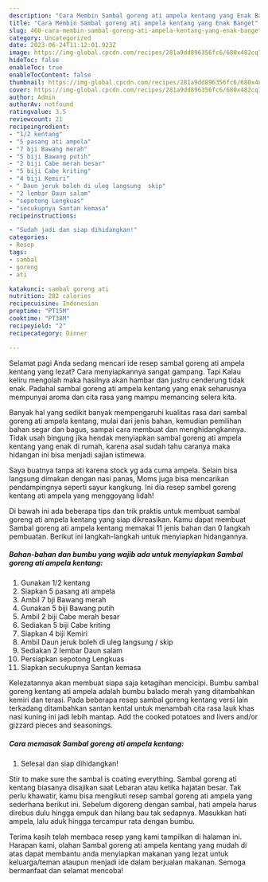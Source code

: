 ```yaml
---
description: "Cara Membin Sambal goreng ati ampela kentang yang Enak Banget"
title: "Cara Membin Sambal goreng ati ampela kentang yang Enak Banget"
slug: 460-cara-membin-sambal-goreng-ati-ampela-kentang-yang-enak-banget
category: Uncategorized
date: 2023-06-24T11:12:01.923Z
image: https://img-global.cpcdn.com/recipes/281a9dd896356fc6/680x482cq70/sambal-goreng-ati-ampela-kentang-foto-resep-utama.jpg
hideToc: false
enableToc: true
enableTocContent: false
thumbnail: https://img-global.cpcdn.com/recipes/281a9dd896356fc6/680x482cq70/sambal-goreng-ati-ampela-kentang-foto-resep-utama.jpg
cover: https://img-global.cpcdn.com/recipes/281a9dd896356fc6/680x482cq70/sambal-goreng-ati-ampela-kentang-foto-resep-utama.jpg
author: Admin
authorAv: notfound
ratingvalue: 3.5
reviewcount: 21
recipeingredient:
- "1/2 kentang"
- "5 pasang ati ampela"
- "7 bji Bawang merah"
- "5 biji Bawang putih"
- "2 biji Cabe merah besar"
- "5 biji Cabe kriting"
- "4 biji Kemiri"
- " Daun jeruk boleh di uleg langsung  skip"
- "2 lembar Daun salam"
- "sepotong Lengkuas"
- "secukupnya Santan kemasa"
recipeinstructions:

- "Sudah jadi dan siap dihidangkan!"
categories:
- Resep
tags:
- sambal
- goreng
- ati

katakunci: sambal goreng ati 
nutrition: 282 calories
recipecuisine: Indonesian
preptime: "PT15M"
cooktime: "PT38M"
recipeyield: "2"
recipecategory: Dinner

---
```



Selamat pagi Anda sedang mencari ide resep sambal goreng ati ampela kentang yang lezat? Cara menyiapkannya sangat gampang. Tapi Kalau keliru mengolah maka hasilnya akan hambar dan justru cenderung tidak enak. Padahal sambal goreng ati ampela kentang yang enak seharusnya mempunyai aroma dan cita rasa yang mampu memancing selera kita.


Banyak hal yang sedikit banyak mempengaruhi kualitas rasa dari sambal goreng ati ampela kentang, mulai dari jenis bahan, kemudian pemilihan bahan segar dan bagus, sampai cara membuat dan menghidangkannya. Tidak usah bingung jika hendak menyiapkan sambal goreng ati ampela kentang yang enak di rumah, karena asal sudah tahu caranya maka hidangan ini bisa menjadi sajian istimewa.

Saya buatnya tanpa ati karena stock yg ada cuma ampela. Selain bisa langsung dimakan dengan nasi panas, Moms juga bisa mencarikan pendampingnya seperti sayur kangkung. Ini dia resep sambel goreng kentang ati ampela yang menggoyang lidah!


Di bawah ini ada beberapa tips dan trik praktis untuk membuat sambal goreng ati ampela kentang yang siap dikreasikan. Kamu dapat membuat Sambal goreng ati ampela kentang memakai 11 jenis bahan dan 0 langkah pembuatan. Berikut ini langkah-langkah untuk menyiapkan hidangannya.

<!--inarticleads1-->

##### Bahan-bahan dan bumbu yang wajib ada untuk menyiapkan Sambal goreng ati ampela kentang:

1. Gunakan 1/2 kentang
1. Siapkan 5 pasang ati ampela
1. Ambil 7 bji Bawang merah
1. Gunakan 5 biji Bawang putih
1. Ambil 2 biji Cabe merah besar
1. Sediakan 5 biji Cabe kriting
1. Siapkan 4 biji Kemiri
1. Ambil  Daun jeruk boleh di uleg langsung / skip
1. Sediakan 2 lembar Daun salam
1. Persiapkan sepotong Lengkuas
1. Siapkan secukupnya Santan kemasa


Kelezatannya akan membuat siapa saja ketagihan mencicipi. Bumbu sambal goreng kentang ati ampela adalah bumbu balado merah yang ditambahkan kemiri dan terasi. Pada beberapa resep sambal goreng kentang versi lain terkadang ditambahkan santan kental untuk menambah cita rasa lauk khas nasi kuning ini jadi lebih mantap. Add the cooked potatoes and livers and/or gizzard pieces and seasonings. 

<!--inarticleads2-->

##### Cara memasak Sambal goreng ati ampela kentang:


1. Selesai dan siap dihidangkan!

Stir to make sure the sambal is coating everything. Sambal goreng ati kentang biasanya disajikan saat Lebaran atau ketika hajatan besar. Tak perlu khawatir, kamu bisa mengikuti resep sambal goreng ati ampela yang sederhana berikut ini. Sebelum digoreng dengan sambal, hati ampela harus direbus dulu hingga empuk dan hilang bau tak sedapnya. Masukkan hati ampela, lalu aduk hingga tercampur rata dengan bumbu. 

Terima kasih telah membaca resep yang kami tampilkan di halaman ini. Harapan kami, olahan Sambal goreng ati ampela kentang yang mudah di atas dapat membantu anda menyiapkan makanan yang lezat untuk keluarga/teman ataupun menjadi ide dalam berjualan makanan. Semoga bermanfaat dan selamat mencoba!
